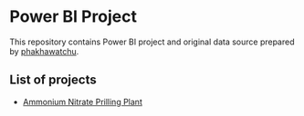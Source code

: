 # Power BI Project

This repository contains Power BI project and original data source prepared by [phakhawatchu](https://github.com/phakhawatchu).

## List of projects

-   [Ammonium Nitrate Prilling Plant](https://github.com/phakhawatchu/powerbi-project/tree/main/ammonium-nitrate)
